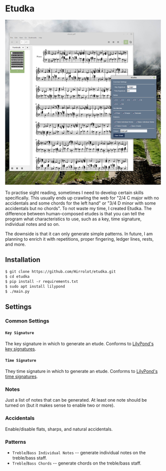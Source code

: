 # Etudka

![Demo](demo.png)

To practise sight reading, sometimes I need to develop certain skills specifically. This usually ends up crawling the web for "2/4 C major with no accidentals and some chords for the left hand" or "3/4 D minor with some accidentals but no chords". To not waste my time, I created Etudka. The difference between human-composed etudes is that you can tell the program what characteristics to use, such as a key, time signature, individual notes and so on.

The downside is that it can only generate simple patterns. In future, I am planning to enrich it with repetitions, proper fingering, ledger lines, rests, and more.

## Installation

```
$ git clone https://github.com/Hirrolot/etudka.git
$ cd etudka
$ pip install -r requirements.txt
$ sudo apt install lilypond
$ ./main.py
```

## Settings

### Common Settings

#### `Key Signature`

The key signature in which to generate an etude. Conforms to [LilyPond's key signatures].

[LilyPond's key signatures]: http://lilypond.org/doc/latest/Documentation/learning/accidentals-and-key-signatures#key-signatures

#### `Time Signature`

They time signature in which to generate an etude. Conforms to [LilyPond's time signatures].

[LilyPond's time signatures]: https://lilypond.org/doc/v2.23/Documentation/notation/displaying-rhythms#time-signature

### Notes

Just a list of notes that can be generated. At least one note should be turned on (but it makes sense to enable two or more).

### Accidentals

Enable/disable flats, sharps, and natural accidentals.

### Patterns

 - `Treble`/`Bass Individual Notes` -- generate individual notes on the treble/bass staff.
 - `Treble`/`Bass Chords` -- generate chords on the treble/bass staff.
